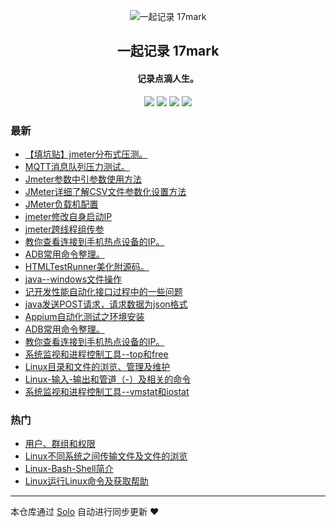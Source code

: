 <p align="center"><img alt="一起记录  17mark" src="http://106.13.150.134/images/logo.png"></p><h2 align="center">
一起记录  17mark
</h2>

<h4 align="center">记录点滴人生。</h4>
<p align="center"><a title="一起记录  17mark" target="_blank" href="https://github.com/a929569603/solo-blog"><img src="https://img.shields.io/github/last-commit/a929569603/solo-blog.svg?style=flat-square&color=FF9900"></a>
<a title="GitHub repo size in bytes" target="_blank" href="https://github.com/a929569603/solo-blog"><img src="https://img.shields.io/github/repo-size/a929569603/solo-blog.svg?style=flat-square"></a>
<a title="Solo Version" target="_blank" href="https://github.com/b3log/solo/releases"><img src="https://img.shields.io/badge/solo-3.6.5-f1e05a.svg?style=flat-square&color=blueviolet"></a>
<a title="Hits" target="_blank" href="https://github.com/b3log/hits"><img src="https://hits.b3log.org/a929569603/solo-blog.svg"></a></p>

### 最新

* [【填坑贴】jmeter分布式压测。](http://www.17mark.com/articles/2019/09/24/1569327440697.html)
* [MQTT消息队列压力测试。](http://www.17mark.com/articles/2019/09/24/1569325593532.html)
* [Jmeter参数中引参数使用方法](http://www.17mark.com/articles/2019/09/09/1568033219735.html)
* [JMeter详细了解CSV文件参数化设置方法](http://www.17mark.com/articles/2019/09/09/1568032960767.html)
* [JMeter负载机配置](http://www.17mark.com/articles/2019/09/09/1568030904613.html)
* [jmeter修改自身启动IP](http://www.17mark.com/articles/2019/09/09/1568029916314.html)
* [jmeter跨线程组传参](http://www.17mark.com/articles/2019/09/09/1568028784034.html)
* [教你查看连接到手机热点设备的IP。](http://www.17mark.com/articles/2019/09/07/1567849707822.html)
* [ADB常用命令整理。](http://www.17mark.com/articles/2019/09/05/1567685501610.html)
* [HTMLTestRunner美化附源码。](http://www.17mark.com/articles/2019/09/05/1567684733390.html)
* [java--windows文件操作](http://www.17mark.com/articles/2019/08/22/1566472661081.html)
* [记开发性能自动化接口过程中的一些问题](http://www.17mark.com/articles/2019/08/22/1566472660836.html)
* [java发送POST请求，请求数据为json格式](http://www.17mark.com/articles/2019/08/22/1566472660499.html)
* [Appium自动化测试之环境安装](http://www.17mark.com/articles/2019/08/22/1566472004945.html)
* [ADB常用命令整理。](http://www.17mark.com/articles/2019/08/22/1566472004578.html)
* [教你查看连接到手机热点设备的IP。](http://www.17mark.com/articles/2019/08/22/1566472004034.html)
* [系统监视和进程控制工具--top和free](http://www.17mark.com/articles/2019/08/22/1566468954326.html)
* [Linux目录和文件的浏览、管理及维护](http://www.17mark.com/articles/2019/08/22/1566468954080.html)
* [Linux-输入-输出和管道（-）及相关的命令](http://www.17mark.com/articles/2019/08/22/1566468953744.html)
* [系统监视和进程控制工具--vmstat和iostat](http://www.17mark.com/articles/2019/08/22/1566468953339.html)

### 热门

* [用户、群组和权限](http://www.17mark.com/articles/2019/08/22/1566468950958.html)
* [Linux不同系统之间传输文件及文件的浏览](http://www.17mark.com/articles/2019/08/22/1566468951932.html)
* [Linux-Bash-Shell简介](http://www.17mark.com/articles/2019/08/22/1566468950344.html)
* [Linux运行Linux命令及获取帮助](http://www.17mark.com/articles/2019/08/22/1566468951373.html)



---

本仓库通过 [Solo](https://github.com/b3log/solo) 自动进行同步更新 ❤️ 